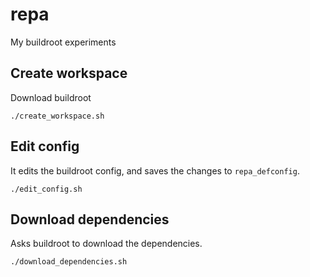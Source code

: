 repa
====

My buildroot experiments

## Create workspace

Download buildroot

    ./create_workspace.sh

## Edit config

It edits the buildroot config, and saves the changes to `repa_defconfig`.

    ./edit_config.sh

## Download dependencies

Asks buildroot to download the dependencies.

    ./download_dependencies.sh
